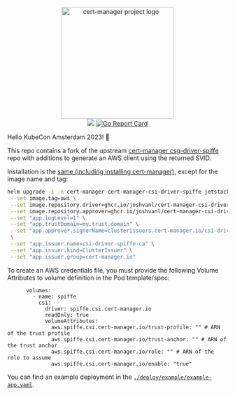 <p align="center">
  <img src="https://raw.githubusercontent.com/cert-manager/cert-manager/d53c0b9270f8cd90d908460d69502694e1838f5f/logo/logo-small.png" height="256" width="256" alt="cert-manager project logo" />
  <br>
  <a href="https://godoc.org/github.com/cert-manager/csi-driver-spiffe"><img src="https://godoc.org/github.com/cert-manager/csi-driver-spiffe?status.svg"></a>
  <a href="https://goreportcard.com/report/github.com/cert-manager/csi-driver-spiffe"><img alt="Go Report Card" src="https://goreportcard.com/badge/github.com/cert-manager/csi-driver-spiffe" /></a>
</p>


Hello KubeCon Amsterdam 2023! 👋

This repo contains a fork of the upstream [cert-manager
csg-driver-spiffe](https://github.com/cert-manager/csi-driver-spiffe) repo with
additions to generate an AWS client using the returned SVID.

Installation is the [same (including installing
cert-manager)](https://cert-manager.io/docs/projects/csi-driver-spiffe/#installation),
except for the image name and tag:

```bash
helm upgrade -i -n cert-manager cert-manager-csi-driver-spiffe jetstack/cert-manager-csi-driver-spiffe --wait \
 --set image.tag=aws \
 --set image.repository.driver=ghcr.io/joshvanl/cert-manager-csi-driver \
 --set image.repository.approver=ghcr.io/joshvanl/cert-manager-csi-driver-approver \
 --set "app.logLevel=1" \
 --set "app.trustDomain=my.trust.domain" \
 --set "app.approver.signerName=clusterissuers.cert-manager.io/csi-driver-spiffe-ca" \
 \
 --set "app.issuer.name=csi-driver-spiffe-ca" \
 --set "app.issuer.kind=ClusterIssuer" \
 --set "app.issuer.group=cert-manager.io"
 ```

 To create an AWS credentials file, you must provide the following Volume
 Attributes to volume definition in the Pod template/spec:

```
      volumes:
        - name: spiffe
          csi:
            driver: spiffe.csi.cert-manager.io
            readOnly: true
            volumeAttributes:
              aws.spiffe.csi.cert-manager.io/trust-profile: "" # ARN of the trust profile
              aws.spiffe.csi.cert-manager.io/trust-anchor: "" # ARN of the trust anchor
              aws.spiffe.csi.cert-manager.io/role: "" # ARN of the role to assume
              aws.spiffe.csi.cert-manager.io/enable: "true"
```

You can find an example deployment in the
[`./deploy/example/example-app.yaml`](./deploy/example/example-app.yaml).
